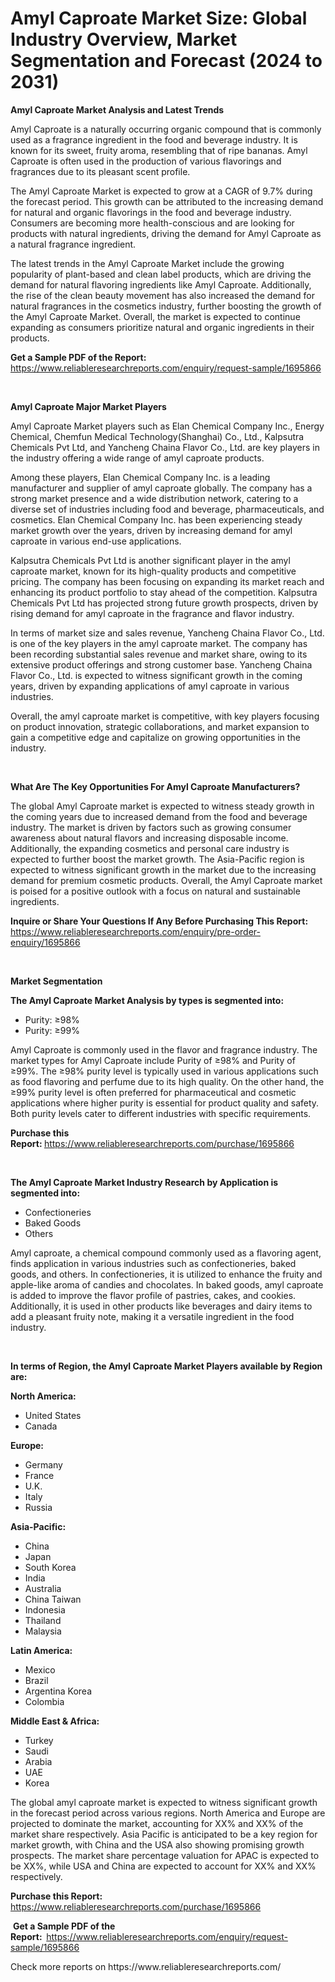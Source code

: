 <p><h1>Amyl Caproate Market Size: Global Industry Overview, Market Segmentation and Forecast (2024 to 2031)</h1></p><p><strong>Amyl Caproate Market Analysis and Latest Trends</strong></p>
<p><p>Amyl Caproate is a naturally occurring organic compound that is commonly used as a fragrance ingredient in the food and beverage industry. It is known for its sweet, fruity aroma, resembling that of ripe bananas. Amyl Caproate is often used in the production of various flavorings and fragrances due to its pleasant scent profile.</p><p>The Amyl Caproate Market is expected to grow at a CAGR of 9.7% during the forecast period. This growth can be attributed to the increasing demand for natural and organic flavorings in the food and beverage industry. Consumers are becoming more health-conscious and are looking for products with natural ingredients, driving the demand for Amyl Caproate as a natural fragrance ingredient.</p><p>The latest trends in the Amyl Caproate Market include the growing popularity of plant-based and clean label products, which are driving the demand for natural flavoring ingredients like Amyl Caproate. Additionally, the rise of the clean beauty movement has also increased the demand for natural fragrances in the cosmetics industry, further boosting the growth of the Amyl Caproate Market. Overall, the market is expected to continue expanding as consumers prioritize natural and organic ingredients in their products.</p></p>
<p><strong>Get a Sample PDF of the Report:&nbsp;</strong> <a href="https://www.reliableresearchreports.com/enquiry/request-sample/1695866">https://www.reliableresearchreports.com/enquiry/request-sample/1695866</a></p>
<p>&nbsp;</p>
<p><strong>Amyl Caproate Major Market Players</strong></p>
<p><p>Amyl Caproate Market players such as Elan Chemical Company Inc., Energy Chemical, Chemfun Medical Technology(Shanghai) Co., Ltd., Kalpsutra Chemicals Pvt Ltd, and Yancheng Chaina Flavor Co., Ltd. are key players in the industry offering a wide range of amyl caproate products.</p><p>Among these players, Elan Chemical Company Inc. is a leading manufacturer and supplier of amyl caproate globally. The company has a strong market presence and a wide distribution network, catering to a diverse set of industries including food and beverage, pharmaceuticals, and cosmetics. Elan Chemical Company Inc. has been experiencing steady market growth over the years, driven by increasing demand for amyl caproate in various end-use applications.</p><p>Kalpsutra Chemicals Pvt Ltd is another significant player in the amyl caproate market, known for its high-quality products and competitive pricing. The company has been focusing on expanding its market reach and enhancing its product portfolio to stay ahead of the competition. Kalpsutra Chemicals Pvt Ltd has projected strong future growth prospects, driven by rising demand for amyl caproate in the fragrance and flavor industry.</p><p>In terms of market size and sales revenue, Yancheng Chaina Flavor Co., Ltd. is one of the key players in the amyl caproate market. The company has been recording substantial sales revenue and market share, owing to its extensive product offerings and strong customer base. Yancheng Chaina Flavor Co., Ltd. is expected to witness significant growth in the coming years, driven by expanding applications of amyl caproate in various industries.</p><p>Overall, the amyl caproate market is competitive, with key players focusing on product innovation, strategic collaborations, and market expansion to gain a competitive edge and capitalize on growing opportunities in the industry.</p></p>
<p>&nbsp;</p>
<p><strong>What Are The Key Opportunities For Amyl Caproate Manufacturers?</strong></p>
<p><p>The global Amyl Caproate market is expected to witness steady growth in the coming years due to increased demand from the food and beverage industry. The market is driven by factors such as growing consumer awareness about natural flavors and increasing disposable income. Additionally, the expanding cosmetics and personal care industry is expected to further boost the market growth. The Asia-Pacific region is expected to witness significant growth in the market due to the increasing demand for premium cosmetic products. Overall, the Amyl Caproate market is poised for a positive outlook with a focus on natural and sustainable ingredients.</p></p>
<p><strong>Inquire or Share Your Questions If Any Before Purchasing This Report:</strong> <a href="https://www.reliableresearchreports.com/enquiry/pre-order-enquiry/1695866">https://www.reliableresearchreports.com/enquiry/pre-order-enquiry/1695866</a></p>
<p>&nbsp;</p>
<p><strong>Market Segmentation</strong></p>
<p><strong>The Amyl Caproate Market Analysis by types is segmented into:</strong></p>
<p><ul><li>Purity: ≥98%</li><li>Purity: ≥99%</li></ul></p>
<p><p>Amyl Caproate is commonly used in the flavor and fragrance industry. The market types for Amyl Caproate include Purity of ≥98% and Purity of ≥99%. The ≥98% purity level is typically used in various applications such as food flavoring and perfume due to its high quality. On the other hand, the ≥99% purity level is often preferred for pharmaceutical and cosmetic applications where higher purity is essential for product quality and safety. Both purity levels cater to different industries with specific requirements.</p></p>
<p><strong>Purchase this Report:&nbsp;</strong><a href="https://www.reliableresearchreports.com/purchase/1695866">https://www.reliableresearchreports.com/purchase/1695866</a></p>
<p>&nbsp;</p>
<p><strong>The Amyl Caproate Market Industry Research by Application is segmented into:</strong></p>
<p><ul><li>Confectioneries</li><li>Baked Goods</li><li>Others</li></ul></p>
<p><p>Amyl caproate, a chemical compound commonly used as a flavoring agent, finds application in various industries such as confectioneries, baked goods, and others. In confectioneries, it is utilized to enhance the fruity and apple-like aroma of candies and chocolates. In baked goods, amyl caproate is added to improve the flavor profile of pastries, cakes, and cookies. Additionally, it is used in other products like beverages and dairy items to add a pleasant fruity note, making it a versatile ingredient in the food industry.</p></p>
<p>&nbsp;</p>
<p><strong>In terms of Region, the Amyl Caproate Market Players available by Region are:</strong></p>
<p>
    <p> <strong> North America: </strong>
        <ul>
            <li>United States</li>
            <li>Canada</li>
        </ul>
        </p> 
    <p> <strong> Europe: </strong>
        <ul>
            <li>Germany</li>
            <li>France</li>
            <li>U.K.</li>
            <li>Italy</li>
            <li>Russia</li>
        </ul>
        </p> 
    <p> <strong> Asia-Pacific: </strong>
        <ul>
            <li>China</li>
            <li>Japan</li>
            <li>South Korea</li>
            <li>India</li>
            <li>Australia</li>
            <li>China Taiwan</li>
            <li>Indonesia</li>
            <li>Thailand</li>
            <li>Malaysia</li>
        </ul>
        </p> 
    <p> <strong> Latin America: </strong>
        <ul>
            <li>Mexico</li>
            <li>Brazil</li>
            <li>Argentina Korea</li>
            <li>Colombia</li>
        </ul>
        </p> 
    <p> <strong> Middle East & Africa: </strong>
        <ul>
            <li>Turkey</li>
            <li>Saudi</li>
            <li>Arabia</li>
            <li>UAE</li>
            <li>Korea</li>
        </ul>
    </p>
    </p>
<p><p>The global amyl caproate market is expected to witness significant growth in the forecast period across various regions. North America and Europe are projected to dominate the market, accounting for XX% and XX% of the market share respectively. Asia Pacific is anticipated to be a key region for market growth, with China and the USA also showing promising growth prospects. The market share percentage valuation for APAC is expected to be XX%, while USA and China are expected to account for XX% and XX% respectively.</p></p>
<p><strong>Purchase this Report: </strong><a href="https://www.reliableresearchreports.com/purchase/1695866">https://www.reliableresearchreports.com/purchase/1695866</a></p>
<p>&nbsp;<strong>Get a Sample PDF of the Report:&nbsp;&nbsp;</strong><a href="https://www.reliableresearchreports.com/enquiry/request-sample/1695866">https://www.reliableresearchreports.com/enquiry/request-sample/1695866</a></p>
<p><strong></strong></p>
<p>Check more reports on https://www.reliableresearchreports.com/</p>
